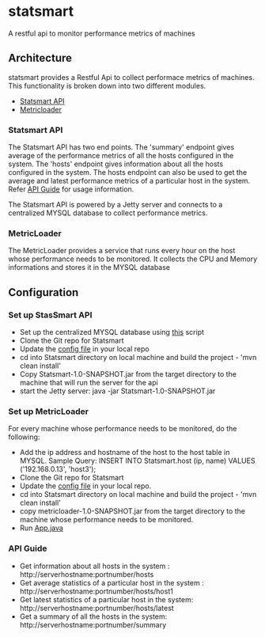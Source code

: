 # statsmart
A restful api to monitor performance metrics of machines

## Architecture
statsmart provides a Restful Api to collect performace metrics of machines. This functionality is broken down into two different modules.

- [Statsmart API](#statsmart-api)
- [Metricloader](#metricloader)

### Statsmart API ###
The Statsmart API has two end points. The 'summary' endpoint gives average of the performance metrics of all the hosts configured in the system. The 'hosts' endpoint gives information about all the hosts configured in the system. The hosts endpoint can also be used to get the average and latest performance metrics of a particular host in the system. Refer [API Guide](#api-guide) for usage information.

The Statsmart API is powered by a Jetty server and connects to a centralized MYSQL database to collect performance metrics.

### MetricLoader ###
The MetricLoader provides a service that runs every hour on the host whose performance needs to be monitored. It collects the CPU and Memory informations and stores it in the MYSQL database

## Configuration ##

### Set up StasSmart API ###
- Set up the centralized MYSQL database using [this](https://github.com/venisa/Statsmart/blob/master/src/main/scripts/query.sql) script
- Clone the Git repo for Statsmart
- Update the [config file](https://github.com/venisa/Statsmart/blob/master/src/main/resources/config.properties) in your local repo 
- cd into Statsmart directory on local machine and build the project - 'mvn clean install'
- Copy Statsmart-1.0-SNAPSHOT.jar from the target directory to the machine that will run the server for the api
- start the Jetty server: java -jar Statsmart-1.0-SNAPSHOT.jar

### Set up MetricLoader ###
For every machine whose performance needs to be monitored, do the following:

- Add the ip address and hostname of the host to the host table in MYSQL. Sample Query: INSERT INTO Statsmart.host (ip, name) VALUES ('192.168.0.13', 'host3');
- Clone the Git repo for Statsmart
- Update the [config file](https://github.com/venisa/MetricLoader/blob/master/src/main/resources/config.properties) in your local repo. 
- cd into Statsmart directory on local machine and build the project - 'mvn clean install'
- copy metricloader-1.0-SNAPSHOT.jar from the target directory to the machine whose performance needs to be monitored.
- Run [App.java](https://github.com/venisa/MetricLoader/blob/master/src/main/java/com/monitoring/application/App.java)

### API Guide ###
- Get information about all hosts in the system : http://serverhostname:portnumber/hosts
- Get average statistics of a particular host in the system : http://serverhostname:portnumber/hosts/host1
- Get latest statistics of a particular host in the system: http://serverhostname:portnumber/hosts/latest
- Get a summary of all the hosts in the system: http://serverhostname:portnumber/summary



